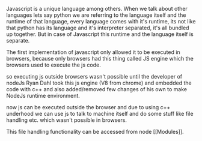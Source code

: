 Javascript is a unique language among others. When we talk about other languages
lets say python we are referring to the language itself and the runtime of that language, every 
language comes with it's runtime, its not like that python has its language and it's interpreter 
separated, it's all bundled up together.
But in case of Javascript this runtime and the language itself is separate.

The first implementation of javascript only allowed it to be executed in browsers, because only 
browsers  had this thing  called JS engine which the browsers used to execute the js code.

so executing js outside browsers wasn't possible until the developer of nodeJs Ryan Dahl 
took this js engine (V8 from chrome) and embedded the code with c++ and also added/removed 
few changes of his own to make   NodeJs runtime environment.

now js can be executed outside the browser and due to using c++ underhood we can use
js to talk to machine itself and do some stuff like file handling etc. which wasn't possible 
in browsers.

This file handling functionality can be accessed from node [[Modules]].